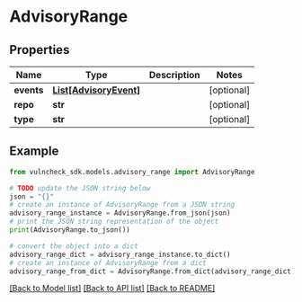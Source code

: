 # AdvisoryRange


## Properties

Name | Type | Description | Notes
------------ | ------------- | ------------- | -------------
**events** | [**List[AdvisoryEvent]**](AdvisoryEvent.md) |  | [optional] 
**repo** | **str** |  | [optional] 
**type** | **str** |  | [optional] 

## Example

```python
from vulncheck_sdk.models.advisory_range import AdvisoryRange

# TODO update the JSON string below
json = "{}"
# create an instance of AdvisoryRange from a JSON string
advisory_range_instance = AdvisoryRange.from_json(json)
# print the JSON string representation of the object
print(AdvisoryRange.to_json())

# convert the object into a dict
advisory_range_dict = advisory_range_instance.to_dict()
# create an instance of AdvisoryRange from a dict
advisory_range_from_dict = AdvisoryRange.from_dict(advisory_range_dict)
```
[[Back to Model list]](../README.md#documentation-for-models) [[Back to API list]](../README.md#documentation-for-api-endpoints) [[Back to README]](../README.md)


